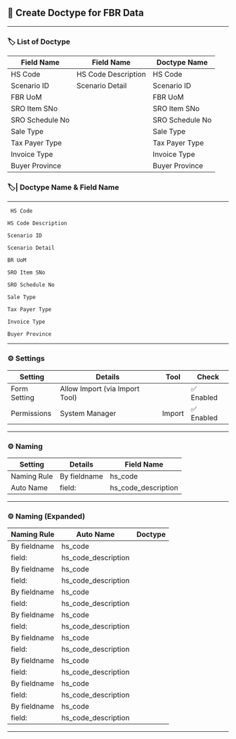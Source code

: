 ## 🔹 Create Doctype for FBR Data

---

### 🏷️ List of Doctype


| Field Name         |  Field Name             | Doctype Name          |
|--------------------|-------------------------|-----------------------|
| HS Code            | HS Code Description     | HS Code               |
| Scenario ID        | Scenario Detail         | Scenario ID           |
| FBR UoM            |                         | FBR UoM               |
| SRO Item SNo       |                         | SRO Item SNo          |
| SRO Schedule No    |                         | SRO Schedule No       |
| Sale Type          |                         | Sale Type             |
| Tax Payer Type     |                         | Tax Payer Type        |
| Invoice Type       |                         | Invoice Type          |
| Buyer Province     |                         | Buyer Province        |


### 🏷️| Doctype Name & Field Name
---

```
 HS Code 
```
```
HS Code Description
```
```
Scenario ID
```
```
Scenario Detail
```
```
BR UoM
```
```
SRO Item SNo
```
```
SRO Schedule No
```
```
Sale Type
```
```
Tax Payer Type
```
```
Invoice Type     
```
```
Buyer Province
```
---


### ⚙️ Settings

| Setting      | Details                          |  Tool   |    Check   |
|--------------|----------------------------------|---------|-------------|
| Form Setting | Allow Import (via Import Tool)   |         | ✅ Enabled |
| Permissions  | System Manager                   | Import  | ✅ Enabled |

---

### ⚙️ Naming

| Setting      | Details        | Field Name            |
|--------------|---------------|-----------------------|
| Naming Rule  | By fieldname  | hs_code               |
| Auto Name    | field:        | hs_code_description   |

---

### ⚙️ Naming (Expanded)

| Naming Rule          | Auto Name            | Doctype   |
|----------------------|----------------------|-----------|
| By fieldname         | hs_code              |           |
| field:               | hs_code_description  |           |
| By fieldname         | hs_code              |           |
| field:               | hs_code_description  |           |
| By fieldname         | hs_code              |           |
| field:               | hs_code_description  |           |
| By fieldname         | hs_code              |           |
| field:               | hs_code_description  |           |
| By fieldname         | hs_code              |           |
| field:               | hs_code_description  |           |
| By fieldname         | hs_code              |           |
| field:               | hs_code_description  |           |
| By fieldname         | hs_code              |           |
| field:               | hs_code_description  |           |
| By fieldname         | hs_code              |           |
| field:               | hs_code_description  |           |

---
